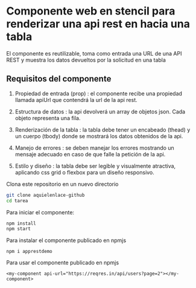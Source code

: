# Componente web en stencil para renderizar una api rest en hacia una tabla
El componente es reutilizable, toma como entrada una URL de una API REST y muestra los datos devueltos por la solicitud en una tabla

## Requisitos del componente

1. Propiedad de entrada (prop) : el componente recibe una propiedad llamada apiUrl que contendrá la url de la api rest. 

2. Estructura de datos : la api devolverá un array de objetos json. Cada objeto representa una fila.

3. Renderización de la tabla : la tabla debe tener un encabeado (thead) y un cuerpo (tbody) donde se mostrará los datos obtenidos de la api. 

4. Manejo de errores : se deben manejar los errores mostrando un mensaje adecuado en caso de que falle la petición de la api.

5. Estilo y diseño : la tabla debe ser legible y visualmente atractiva, aplicando css grid o flexbox para un diseño responsivo.


Clona este repositorio en un nuevo directorio

```bash
git clone aquielenlace-github
cd tarea
```

Para iniciar el componente:

```bash
npm install
npm start
```

Para instalar el componente publicado en npmjs
```
npm i apprestdemo
```

Para usar el componente publicado en npmjs
```
<my-component api-url="https://reqres.in/api/users?page=2"></my-component>
```
